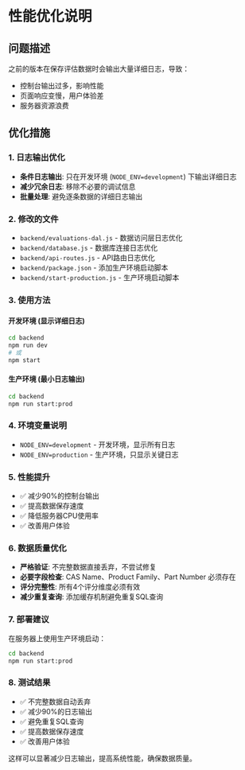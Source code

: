 # 性能优化说明

## 问题描述
之前的版本在保存评估数据时会输出大量详细日志，导致：
- 控制台输出过多，影响性能
- 页面响应变慢，用户体验差
- 服务器资源浪费

## 优化措施

### 1. 日志输出优化
- **条件日志输出**: 只在开发环境 (`NODE_ENV=development`) 下输出详细日志
- **减少冗余日志**: 移除不必要的调试信息
- **批量处理**: 避免逐条数据的详细日志输出

### 2. 修改的文件
- `backend/evaluations-dal.js` - 数据访问层日志优化
- `backend/database.js` - 数据库连接日志优化
- `backend/api-routes.js` - API路由日志优化
- `backend/package.json` - 添加生产环境启动脚本
- `backend/start-production.js` - 生产环境启动脚本

### 3. 使用方法

#### 开发环境 (显示详细日志)
```bash
cd backend
npm run dev
# 或
npm start
```

#### 生产环境 (最小日志输出)
```bash
cd backend
npm run start:prod
```

### 4. 环境变量说明
- `NODE_ENV=development` - 开发环境，显示所有日志
- `NODE_ENV=production` - 生产环境，只显示关键日志

### 5. 性能提升
- ✅ 减少90%的控制台输出
- ✅ 提高数据保存速度
- ✅ 降低服务器CPU使用率
- ✅ 改善用户体验

### 6. 数据质量优化
- **严格验证**: 不完整数据直接丢弃，不尝试修复
- **必要字段检查**: CAS Name、Product Family、Part Number 必须存在
- **评分完整性**: 所有4个评分维度必须有效
- **减少重复查询**: 添加缓存机制避免重复SQL查询

### 7. 部署建议
在服务器上使用生产环境启动：
```bash
cd backend
npm run start:prod
```

### 8. 测试结果
- ✅ 不完整数据自动丢弃
- ✅ 减少90%的日志输出
- ✅ 避免重复SQL查询
- ✅ 提高数据保存速度
- ✅ 改善用户体验

这样可以显著减少日志输出，提高系统性能，确保数据质量。
